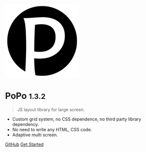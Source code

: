 ![logo](_media/popo.png)

# PoPo <small>1.3.2</small>

> JS layout library for large screen.

- Custom grid system, no CSS dependence, no third party library dependency.
- No need to write any HTML, CSS code.
- Adaptive multi screen.

[GitHub](https://github.com/shunok/popo/)
[Get Started](/en/#quickstart)